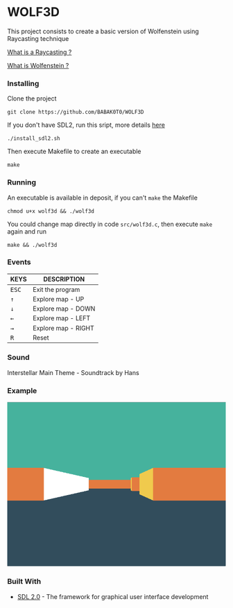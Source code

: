 # WOLF3D

This project consists to create a basic version of Wolfenstein using Raycasting technique

[What is a Raycasting ?](https://en.wikipedia.org/wiki/Ray_casting)

[What is Wolfenstein ?](https://en.wikipedia.org/wiki/Wolfenstein_(2009_video_game))

### Installing

Clone the project

```
git clone https://github.com/BABAK0T0/WOLF3D
```

If you don't have SDL2, run this sript, more details [here](https://wiki.libsdl.org/Installation)

```
./install_sdl2.sh
```

Then execute Makefile to create an executable

```
make
```

### Running

An executable is available in deposit, if you can't `make` the Makefile

```
chmod u+x wolf3d && ./wolf3d
```

You could change map directly in code `src/wolf3d.c`, then execute `make` again and run

```
make && ./wolf3d
```

### Events

| KEYS | DESCRIPTION |
| --- | --- |
| <kbd>ESC</kbd>| Exit the program |
| <kbd>↑</kbd> | Explore map - UP |
| <kbd>↓</kbd> | Explore map - DOWN |
| <kbd>←</kbd> | Explore map - LEFT |
| <kbd>→</kbd> | Explore map - RIGHT |
| <kbd>R</kbd> | Reset |

### Sound

Interstellar Main Theme - Soundtrack by Hans

### Example

![wolf3d](./wolf3d.png "WOLF3D_Raycasting")

### Built With

* [SDL 2.0](https://www.libsdl.org/) - The framework for graphical user interface development

